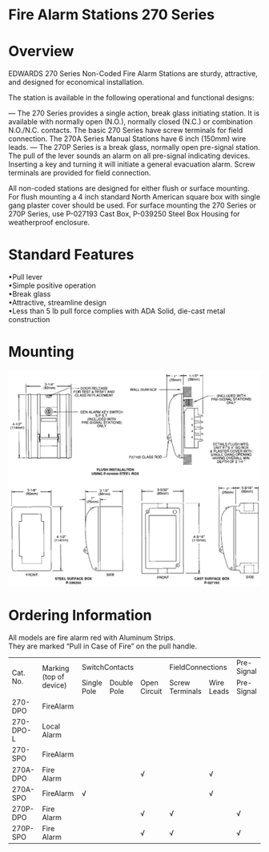 # Fire Alarm Stations 270 Series  

# Overview  

EDWARDS 270 Series Non-Coded Fire Alarm Stations are sturdy, attractive, and designed for economical installation.  

The station is available in the following operational and functional designs:  

—	The 270 Series provides a single action, break glass initiating station. It is available with normally open (N.O.), normally closed (N.C.) or combination N.O./N.C. contacts. The basic 270 Series have screw terminals for field connection. The 270A Series Manual Stations have 6 inch (150mm) wire leads. —	The 270P Series is a break glass, normally open pre-signal station. The pull of the lever sounds an alarm on all pre-signal indicating devices. Inserting a key and turning it will initiate a general evacuation alarm. Screw terminals are provided for field connection.  

All non-coded stations are designed for either flush or surface mounting. For flush mounting a 4 inch standard North American square box with single gang plaster cover should be used. For surface mounting the 270 Series or 270P Series, use P-027193 Cast Box, P-039250 Steel Box Housing for weatherproof enclosure.  

# Standard Features  

•Pull lever   
•Simple positive operation   
•Break glass   
•Attractive, streamline design   
•Less than 5 lb pull force complies with ADA Solid, die-cast metal construction  

# Mounting  

![](images/887e0e5598e83aef537cb8dafb8b274680cb5d564798eaee6dc8d9b4fd99961a.jpg)  

# Ordering Information  

All models  are fire alarm red with Aluminum Strips.   
They are marked “Pull in Case of Fire” on the pull handle.  

<html><body><table><tr><td rowspan="2">Cat. No.</td><td rowspan="2">Marking (top of device)</td><td colspan="3">SwitchContacts</td><td colspan="2">FieldConnections</td><td>Pre- Signal</td></tr><tr><td>Single Pole</td><td>Double Pole</td><td>Open Circuit</td><td>Screw Terminals</td><td>Wire Leads</td><td>Pre- Signal</td></tr><tr><td>270-DPO</td><td>FireAlarm</td><td></td><td></td><td></td><td></td><td></td><td></td></tr><tr><td>270-DPO- L</td><td>Local Alarm</td><td></td><td></td><td></td><td></td><td></td><td></td></tr><tr><td>270-SPO</td><td>FireAlarm</td><td></td><td></td><td></td><td></td><td></td><td></td></tr><tr><td>270A-DPO</td><td>Fire Alarm</td><td></td><td></td><td>√</td><td></td><td>√</td><td></td></tr><tr><td>270A-SPO</td><td>FireAlarm</td><td>√</td><td></td><td></td><td></td><td>√</td><td></td></tr><tr><td>270P-DPO</td><td>Fire Alarm</td><td></td><td></td><td>√</td><td>√</td><td></td><td>√</td></tr><tr><td>270P-SPO</td><td>Fire Alarm</td><td></td><td></td><td>√</td><td>√</td><td></td><td>√</td></tr></table></body></html>  